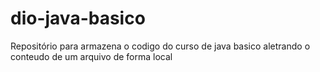 # dio-java-basico
Repositório para  armazena o codigo do curso de java basico
aletrando o conteudo de um arquivo de forma local